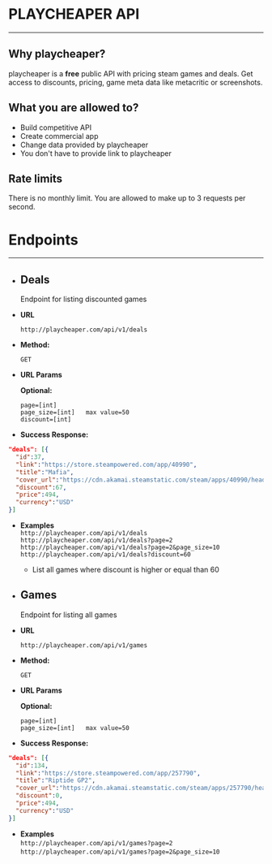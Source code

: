 # PLAYCHEAPER API
---




## Why playcheaper?
playcheaper is a **free** public API with pricing steam games and deals.
Get access to discounts, pricing, game meta data like metacritic or screenshots. 

## What you are allowed to?
* Build competitive API
* Create commercial app
* Change data provided by playcheaper
* You don't have to provide link to playcheaper

## Rate limits
There is no monthly limit. You are allowed to make up to 3 requests per second.



# Endpoints
---
* ## Deals
  Endpoint for listing discounted games
  
* **URL**

  `http://playcheaper.com/api/v1/deals`

* **Method:**
  
  `GET`
  
*  **URL Params**

   **Optional:**
 
   `page=[int]`<br>
   `page_size=[int]   max value=50` <br>
   `discount=[int]`
   
* **Success Response:**
```json
"deals": [{
  "id":37,
  "link":"https://store.steampowered.com/app/40990",
  "title":"Mafia",
  "cover_url":"https://cdn.akamai.steamstatic.com/steam/apps/40990/header.jpg?t=1568743837",
  "discount":67,
  "price":494,
  "currency":"USD"
}]
```
*  **Examples**<br>
  `http://playcheaper.com/api/v1/deals`<br>
  `http://playcheaper.com/api/v1/deals?page=2`<br>
  `http://playcheaper.com/api/v1/deals?page=2&page_size=10`<br>
  `http://playcheaper.com/api/v1/deals?discount=60`
    * List all games where discount is higher or equal than 60

* ## Games
  Endpoint for listing all games
  
* **URL**

  `http://playcheaper.com/api/v1/games`

* **Method:**
  
  `GET`
  
*  **URL Params**

   **Optional:**
 
   `page=[int]`<br>
   `page_size=[int]   max value=50` <br>
   
* **Success Response:**
```json
"deals": [{
  "id":134,
  "link":"https://store.steampowered.com/app/257790",
  "title":"Riptide GP2",
  "cover_url":"https://cdn.akamai.steamstatic.com/steam/apps/257790/header.jpg?t=1447358948",
  "discount":0,
  "price":494,
  "currency":"USD"
}]

```
*  **Examples**<br>
  `http://playcheaper.com/api/v1/games?page=2`<br>
  `http://playcheaper.com/api/v1/games?page=2&page_size=10`<br>





